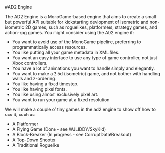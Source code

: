 #AD2 Engine

The AD2 Engine is a MonoGame-based engine that aims to create a small but powerful API suitable for kickstarting devlopment of isometric and non-isometric 2D games, such as roguelikes, platformers, strategy games, and action-rpg games. 
You might consider using the AD2 engine if:

- You want to avoid use of the MonoGame pipeline, preferring to programmatically access resources.
- You like putting all your game metadata in XML files.
- You want an easy interface to use any type of game controller, not just Xbox controllers.
- You have a lot of animations you want to handle simply and elegantly.
- You want to make a 2.5d (isometric) game, and not bother with handling walls and z-ordering.
- You like having a fixed timestep.
- You like having pixel fonts.
- You like using almost exclusively pixel art.
- You want to run your game at a fixed resolution.

We will make a couple of tiny games in the ad2 engine to show off how to use it, such as
- A Platformer
- A Flying Game (Done - see WJLIDDY/SkyKid)
- A Block-Breaker (In progress - see CorruptData/Breakout)
- A Top-Down Shooter
- A Traditional Roguelike
